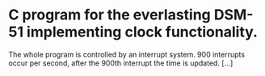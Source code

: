 # C program for the everlasting DSM-51 implementing clock functionality.

The whole program is controlled by an interrupt system. 900 interrupts occur per second, after the 900th interrupt the time is updated. 
[...]

